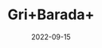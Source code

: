---
title: 'Gri+Barada+'
date: '2022-09-15' 
metatag: '' 
inventory: '0' 
draft: false 
# meta description 
shortDescripton: ''
description: 'Powder+Form'
longdescription: ''
featured: True
# product Price
price: '200.0'
# Product Short Description
shortDescription: ''
productID: 'ABADC0DB-2025-ED11-9968-005056B3A416'
type: 'products'
category: 'Powder+Form' 
thumnailproduct: 'https://aminsaddiquidawakhana.eralive.net/images/products/ABADC0DB-2025-ED11-9968-005056B3A4161.png' 
images:
  - image: 'images/products/ABADC0DB-2025-ED11-9968-005056B3A4161.png'  
Variants:
---